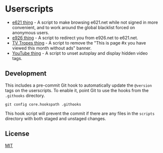 # Userscripts

* [e621 thing](https://chor.date/e621.user.js) - A script to make browsing e621.net while not signed in more convenient, and to work around the global blacklist forced on anonymous users.
* [e926 thing](https://chor.date/e926.user.js) - A script to redirect you from e926.net to e621.net.
* [TV Tropes thing](https://chor.date/tvtropes.user.js) - A script to remove the "This is page #x you have viewed this month without ads" banner.
* [YouTube thing](https://chor.date/youtube.user.js) - A script to unset autoplay and display hidden video tags.

## Development

This includes a pre-commit Git hook to automatically update the `@version` tags on the userscripts. To enable it, point Git to use the hooks from the `.githooks` directory.

```
git config core.hookspath .githooks
```

This hook script will prevent the commit if there are any files in the `scripts` directory with both staged and unstaged changes.

## License

[MIT](LICENSE)
